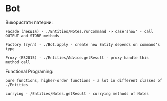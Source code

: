 # Bot

Використати патерни:

    Facade (лекція) - ./Entities/Notes.runCommand -> case'show' - call OUTPUT and STORE methods 
    
    Factory (гугл) - ./Bot.apply - create new Entity depends on command's type

    Proxy (ES2015) - ./Entities/Advice.getResult - proxy handle this method call

Functional Programing:

    pure functions, higher-order functions - a lot in different classes of ./Entities

    currying - /Entities/Notes.getResult - currying methods of Notes
